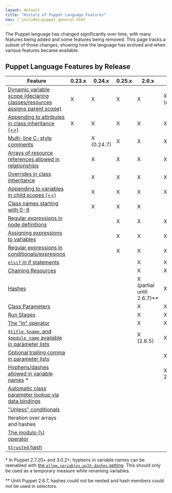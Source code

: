 ```yaml
---
layout: default
title: "History of Puppet Language Features"
nav: /_includes/puppet_general.html
---
```


The Puppet language has changed significantly over time, with many features being added and some features being removed. This page tracks a subset of those changes, showing how the language has evolved and when various features became available.

Puppet Language Features by Release
---------------------------

Feature                                                                          | 0.23.x | 0.24.x     | 0.25.x | 2.6.x                       | 2.7.0              | 3.x | 3.2.x                 | 3.4.x
---------------------------------------------------------------------------------|--------|------------|--------|-----------------------------|--------------------|-----|-----------------------|----------------------
[Dynamic variable scope (declaring classes/resources assigns parent scope)][ds]  | X      | X          | X      | X                           | X (deprecated)     |     |                       |
[Appending to attributes in class inheritance (+>)][plusign]                     | X      | X          | X      | X                           | X                  | X   | X                     | X
[Multi-line C-style comments][ccomment]                                          |        | X (0.24.7) | X      | X                           | X                  | X   | X                     | X
[Arrays of resource references allowed in relationships][rel_array]              |        | X          | X      | X                           | X                  | X   | X                     | X
[Overrides in class inheritance][override]                                       |        | X          | X      | X                           | X                  | X   | X                     | X
[Appending to variables in child scopes (+=)][append_var]                        |        | X          | X      | X                           | X                  | X   | X                     | X
[Class names starting with 0-9][class_name]                                      |        | X          | X      | X                           |                    |     |                       |
[Regular expressions in node definitions][regex_nodes]                           |        |            | X      | X                           | X                  | X   | X                     | X
[Assigning expressions to variables][exp_anywhere]                               |        |            | X      | X                           | X                  | X   | X                     | X
[Regular expressions in conditionals/expresions][regex]                          |        |            | X      | X                           | X                  | X   | X                     | X
[`elsif` in if statements][elsif]                                                |        |            |        | X                           | X                  | X   | X                     | X
[Chaining Resources][chain]                                                      |        |            |        | X                           | X                  | X   | X                     | X
[Hashes][]                                                                       |        |            |        | X (partial until 2.6.7)\*\* | X                  | X   | X                     | X
[Class Parameters][class_params]                                                 |        |            |        | X                           | X                  | X   | X                     | X
[Run Stages][stages]                                                             |        |            |        | X                           | X                  | X   | X                     | X
[The "in" operator][in]                                                          |        |            |        | X                           | X                  | X   | X                     | X
[`$title`, `$name`, and `$module_name` available in parameter lists][titleparam] |        |            |        | X (2.6.5)                   | X                  | X   | X                     | X
[Optional trailing comma in parameter lists][param_trail]                        |        |            |        |                             | X (2.7.8)          | X   | X                     | X
[Hyphens/dashes allowed in variable names][hyphenvars] \*                        |        |            |        |                             | X (2.7.3 - 2.7.14) |     |                       |
[Automatic class parameter lookup via data bindings][auto_params]                |        |            |        |                             |                    | X   | X                     | X
["Unless" conditionals][unless]                                                  |        |            |        |                             |                    | X   | X                     | X
Iteration over arrays and hashes                                                 |        |            |        |                             |                    |     | [X (future)][32_iter] | [X (future)][32_iter]
[The modulo (`%`) operator][modulo]                                              |        |            |        |                             |                    |     | X                     | X
[`$trusted` hash][trusted]                                                       |        |            |        |                             |                    |     |                       | X

\* In Puppet 2.7.20+ and 3.0.2+, hyphens in variable names can be reenabled with [the `allow_variables_with_dashes` setting][hv_pref]. This should only be used as a temporary measure while renaming variables.

\*\* Until Puppet 2.6.7, hashes could not be nested and hash members could not be used in selectors.

[auto_params]: /hiera/1/puppet.html#automatic-parameter-lookup
[param_trail]: /puppet/latest/reference/lang_defined_types.html#defining-a-type
[ds]: /puppet/2.7/reference/lang_scope.html
[plusign]: /puppet/latest/reference/lang_classes.html#appending-to-resource-attributes
[ccomment]: /puppet/latest/reference/lang_comments.html#c-style-comments
[rel_array]: /puppet/latest/reference/lang_relationships.html#relationship-metaparameters
[override]: /puppet/latest/reference/lang_classes.html#overriding-resource-attributes
[append_var]: /puppet/latest/reference/lang_variables.html#appending-assignment
[class_name]: /puppet/latest/reference/lang_reserved.html#classes-and-types
[regex_nodes]: /puppet/latest/reference/lang_node_definitions.html#regular-expression-names
[exp_anywhere]: /puppet/latest/reference/lang_expressions.html#location
[regex]: /puppet/latest/reference/lang_datatypes.html#regular-expressions
[elsif]: /puppet/latest/reference/lang_conditional.html#if-statements
[chain]: /puppet/latest/reference/lang_relationships.html#chaining-arrows
[hashes]: /puppet/latest/reference/lang_datatypes.html#hashes
[class_params]: /puppet/latest/reference/lang_classes.html#class-parameters-and-variables
[stages]: /puppet/latest/reference/lang_run_stages.html
[in]: /puppet/latest/reference/lang_expressions.html#in
[titleparam]: /puppet/latest/reference/lang_defined_types.html#title-and-name
[hyphenvars]: /puppet/latest/reference/lang_variables.html#naming
[hv_pref]: /references/3.0.2/configuration.html#allowvariableswithdashes
[unless]: /puppet/latest/reference/lang_conditional.html#unless-statements
[32_iter]: /puppet/3/reference/lang_experimental_3_2.html#collection-manipulation-and-iteration
[modulo]: /puppet/latest/reference/lang_expressions.html#modulo
[trusted]: /puppet/latest/reference/lang_variables.html#trusted-node-data
